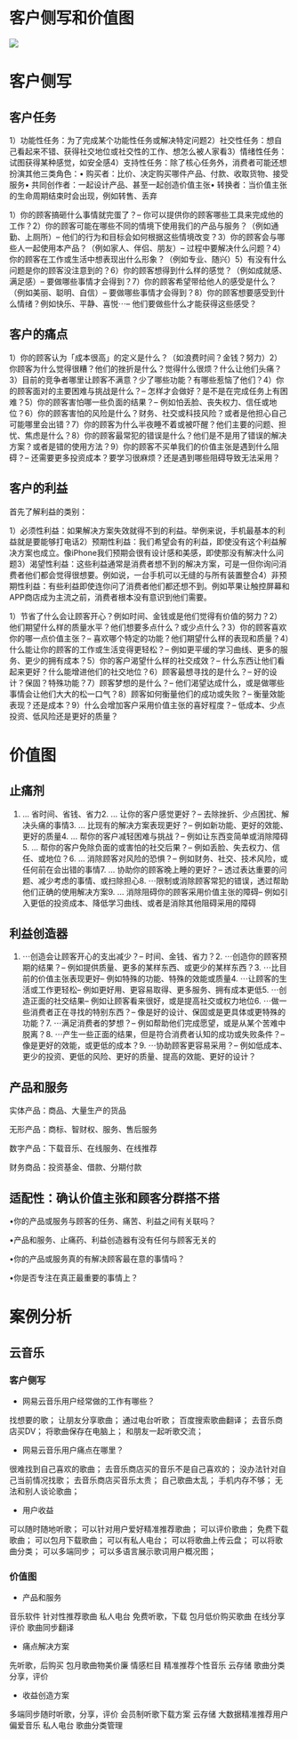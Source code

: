 # 客户侧写和价值图

![](https://ww1.sinaimg.cn/large/007rAy9hgy1g0ogihjc3ij30jg0cfwgy.jpg)

# 客户侧写

## 客户任务

1）功能性任务：为了完成某个功能性任务或解决特定问题2）社交性任务：想自己看起来不错、获得社交地位或社交性的工作、想怎么被人家看3）情绪性任务：试图获得某种感觉，如安全感4）支持性任务：除了核心任务外，消费者可能还想扮演其他三类角色：• 购买者：比价、决定购买哪件产品、付款、收取货物、接受服务• 共同创作者：一起设计产品、甚至一起创造价值主张• 转换者：当价值主张的生命周期结束时会出现，例如转售、丢弃

1）你的顾客搞砸什么事情就完蛋了？– 你可以提供你的顾客哪些工具来完成他的工作？2）你的顾客可能在哪些不同的情境下使用我们的产品与服务？（例如通勤、上厕所）– 他们的行为和目标会如何根据这些情境改变？3）你的顾客会与哪些人一起使用本产品？（例如家人、伴侣、朋友）– 过程中要解决什么问题？4）你的顾客在工作或生活中想表现出什么形象？（例如专业、随兴）5）有没有什么问题是你的顾客没注意到的？6）你的顾客想得到什么样的感觉？（例如成就感、满足感）– 要做哪些事情才会得到？7）你的顾客希望带给他人的感受是什么？（例如美丽、聪明、自信）– 要做哪些事情才会得到？8）你的顾客想要感受到什么情绪？例如快乐、平静、喜悦⋯– 他们要做些什么才能获得这些感受？

## 客户的痛点

1）你的顾客认为「成本很高」的定义是什么？（如浪费时间？金钱？努力）2）你顾客为什么觉得很糟？他们的挫折是什么？觉得什么很烦？什么让他们头痛？3）目前的竞争者哪里让顾客不满意？少了哪些功能？有哪些惹恼了他们？4）你的顾客面对的主要困难与挑战是什么？– 怎样才会做好？是不是在完成任务上有困难？5）你的顾客害怕哪一些负面的结果？– 例如怕丢脸、丧失权力、信任或地位？6）你的顾客害怕的风险是什么？财务、社交或科技风险？或者是他担心自己可能哪里会出错？7）你的顾客为什么半夜睡不着或被吓醒？他们主要的问题、担忧、焦虑是什么？8）你的顾客最常犯的错误是什么？他们是不是用了错误的解决方案？或者是错的使用方法？9）你的顾客不买单我们的价值主张是遇到什么阻碍？– 还需要更多投资成本？要学习很麻烦？还是遇到哪些阻碍导致无法采用？

## 客户的利益

首先了解利益的类别：

1）必须性利益：如果解决方案失效就得不到的利益。举例来说，手机最基本的利益就是要能够打电话2）预期性利益：我们希望会有的利益，即使没有这个利益解决方案也成立。像iPhone我们预期会很有设计感和美感，即使那没有解决什么问题3）渴望性利益：这些利益通常是消费者想不到的解决方案，可是一但你询问消费者他们都会觉得很想要。例如说，一台手机可以无缝的与所有装置整合4）非预期性利益：有些利益即使连你问了消费者他们都还想不到。例如苹果让触控屏幕和APP商店成为主流之前，消费者根本没有意识到他们需要。

1）节省了什么会让顾客开心？例如时间、金钱或是他们觉得有价值的努力？2）他们期望什么样的质量水平？他们想要多点什么？或少点什么？3）你的顾客喜欢你的哪一点价值主张？– 喜欢哪个特定的功能？他们期望什么样的表现和质量？4）什么能让你的顾客的工作或生活变得更轻松？– 例如更平缓的学习曲线、更多的服务、更少的拥有成本？5）你的客户渴望什么样的社交成效？– 什么东西让他们看起来更好？什么能增进他们的社交地位？6）顾客最想寻找的是什么？– 好的设计？保固？特殊功能？7）顾客梦想的是什么？– 他们渴望达成什么，或是做哪些事情会让他们大大的松一口气？8）顾客如何衡量他们的成功或失败？– 衡量效能表现？还是成本？9）什么会增加客户采用价值主张的喜好程度？– 低成本、少点投资、低风险还是更好的质量？

# 价值图

## 止痛剂

1. ... 省时间、省钱、省力2. ... 让你的客户感觉更好？– 去除挫折、少点困扰、解决头痛的事情3. ... 比现有的解决方案表现更好？– 例如新功能、更好的效能、更好的质量4. ... 帮你的客户减轻困难与挑战？– 例如让东西变简单或消除障碍5. ... 帮你的客户免除负面的或害怕的社交后果？– 例如丢脸、失去权力、信任、或地位？6. ... 消除顾客对风险的恐惧？– 例如财务、社交、技术风险，或任何前在会出错的事情7. ... 协助你的顾客晚上睡的更好？– 透过表达重要的问题、减少考虑的事情、或扫除担心8. ⋯限制或消除顾客常犯的错误，透过帮助他们正确的使用解决方案9. ... 消除阻碍你的顾客采用价值主张的障碍– 例如引入更低的投资成本、降低学习曲线、或者是消除其他阻碍采用的障碍

## 利益创造器

1. ⋯创造会让顾客开心的支出减少？– 时间、金钱、省力？2. ⋯创造你的顾客预期的结果？– 例如提供质量、更多的某样东西、或更少的某样东西？3. ⋯比目前的价值主张表现更好– 例如特殊的功能、特殊的效能或质量4. ⋯让顾客的生活或工作更轻松– 例如更好用、更容易取得、更多服务、拥有成本更低5. ⋯创造正面的社交结果– 例如让顾客看来很好，或是提高社交或权力地位6. ⋯做一些消费者正在寻找的特别东西？– 像是好的设计、保固或是更具体或更特殊的功能？7. ⋯满足消费者的梦想？– 例如帮助他们完成愿望，或是从某个苦难中脱离？8. ⋯产生一些正面的结果，但是符合消费者认知的成功或失败条件？– 像是更好的效能，或更低的成本？9. ⋯协助顾客更容易采用？– 例如低成本、更少的投资、更低的风险、更好的质量、提高的效能、更好的设计？

## 产品和服务

实体产品：商品、大量生产的货品

无形产品：商标、智财权、服务、售后服务

数字产品：下载音乐、在线服务、在线推荐

财务商品：投资基金、借款、分期付款

## 适配性：确认价值主张和顾客分群搭不搭

•你的产品或服务与顾客的任务、痛苦、利益之间有关联吗？

•产品和服务、止痛药、利益创造器有没有任何与顾客无关的

•你的产品或服务真的有解决顾客最在意的事情吗？

•你是否专注在真正最重要的事情上？

# 案例分析

## 云音乐

### 客户侧写

- 网易云音乐用户经常做的工作有哪些？

找想要的歌；
让朋友分享歌曲；
通过电台听歌；
百度搜索歌曲翻译；
去音乐商店买DV；
将歌曲保存在电脑上；
和朋友一起听歌交流；

- 网易云音乐用户痛点在哪里？

很难找到自己喜欢的歌曲；
去音乐商店买的音乐不是自己喜欢的；
没办法针对自己当前情况找歌；
去音乐商店买音乐太贵；
自己歌曲太乱；
手机内存不够；
无法和别人谈论歌曲；

- 用户收益

可以随时随地听歌；
可以针对用户爱好精准推荐歌曲；
可以评价歌曲；
免费下载歌曲；
可以包月下载歌曲；
可以有私人电台；
可以将歌曲上传云盘；
可以将歌曲分类；
可以多端同步；
可以多语言展示歌词用户概况图；

### 价值图

- 产品和服务

音乐软件
针对性推荐歌曲
私人电台
免费听歌，下载
包月低价购买歌曲
在线分享评价
歌曲同步翻译

- 痛点解决方案

先听歌，后购买
包月歌曲物美价廉
情感栏目
精准推荐个性音乐
云存储
歌曲分类
分享，评价

- 收益创造方案

多端同步随时听歌，分享，评价
会员制听歌下载方案
云存储
大数据精准推荐用户偏爱音乐
私人电台
歌曲分类管理
